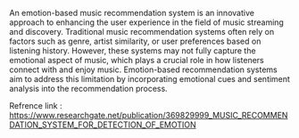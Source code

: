 An emotion-based music recommendation system is an innovative approach to enhancing the user experience in the field of music streaming and discovery. Traditional music recommendation systems often rely on factors such as genre, artist similarity, or user preferences based on listening history. However, these systems may not fully capture the emotional aspect of music, which plays a crucial role in how listeners connect with and enjoy music. Emotion-based recommendation systems aim to address this limitation by incorporating emotional cues and sentiment analysis into the recommendation process.

Refrence link : https://www.researchgate.net/publication/369829999_MUSIC_RECOMMENDATION_SYSTEM_FOR_DETECTION_OF_EMOTION
